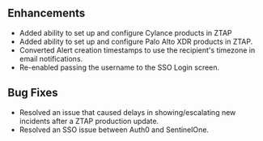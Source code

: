 ## Enhancements
- Added ability to set up and configure Cylance products in ZTAP
- Added ability to set up and configure Palo Alto XDR products in ZTAP.
- Converted Alert creation timestamps to use the recipient's timezone in email notifications.
- Re-enabled passing the username to the SSO Login screen.

## Bug Fixes
- Resolved an issue that caused delays in showing/escalating new incidents after a ZTAP production update.
- Resolved an SSO issue between Auth0 and SentinelOne.
